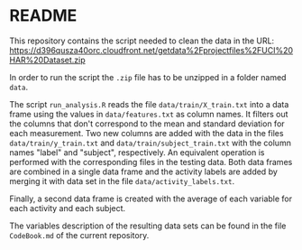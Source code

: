 # README

This repository contains the script needed to clean the data in the URL:
<https://d396qusza40orc.cloudfront.net/getdata%2Fprojectfiles%2FUCI%20HAR%20Dataset.zip>

In order to run the script the `.zip` file has to be unzipped in a folder named `data`.

The script `run_analysis.R` reads the file `data/train/X_train.txt` into a data frame using the values in `data/features.txt` as column names. It filters out the columns that don't correspond to the mean and standard deviation for each measurement. Two new columns are added with the data in the files `data/train/y_train.txt` and `data/train/subject_train.txt` with the column names "label" and "subject", respectively. An equivalent operation is performed with the corresponding files in the testing data. Both data frames are combined in a single data frame and the activity labels are added by merging it with data set in the file `data/activity_labels.txt`.

Finally, a second data frame is created with the average of each variable for each activity and each subject.

The variables description of the resulting data sets can be found in the file `CodeBook.md` of the current repository.
